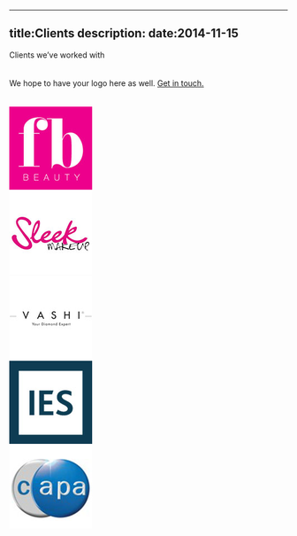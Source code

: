 ----
title:Clients
description:
date:2014-11-15
----

<div class="container">
    <div class="row title-row">
        <div class="col-12 font-thin"><span class="font-semibold">Clients</span> we’ve worked with</div>
    </div>
    <div class="row line-row">
        <div class="hr">&nbsp;</div>
    </div>
    <div class="row subtitle-row">
        <div class="col-sm-1 hidden-sm">&nbsp;</div>
        <div class="col-12 col-sm-10 font-light">
            We hope to have your logo here as well.
            <a class="navigation-slide" data-slide="6" href="#slide-6">Get in touch.</a>
        </div>
        <div class="col-sm-1 hidden-sm">&nbsp;</div>
    </div>
    <div class="row content-row">
        <div class="col-1 col-sm-1 hidden-sm">&nbsp;</div>
        <div class="col-12 col-sm-2 box-img-client">
            <a href="http://www.muastore.co.uk">
                <img src="/content/media/image/clients/fbbeauty.jpg" alt="FBBeauty"/>
            </a>
        </div>
        <div class="col-12 col-sm-2 box-img-client">
            <a href="http://www.sleekmakeup.com">
                <img src="/content/media/image/clients/sleek-white.jpg" alt="Sleek Makeup"/>
            </a>
        </div>
        <div class="col-12 col-sm-2 box-img-client">
            <a href="http://www.vashi.com">
                <img src="/content/media/image/clients/vashi.jpg" alt="Vashi Diamonds"/>
            </a>
        </div>
        <div class="col-12 col-sm-2 box-img-client">
            <a href="http://iesve.com">
                <img src="/content/media/image/clients/ies.jpg" alt="IES"/>
            </a>
        </div>
        <div class="col-12 col-sm-2 box-img-client">
            <a href="http://capa.uk.com">
                <img src="/content/media/image/clients/capa.jpg" alt="Capa"/>
            </a>
        </div>
        <div class="col-1 col-sm-1 hidden-sm">&nbsp;</div>
    </div>
</div>